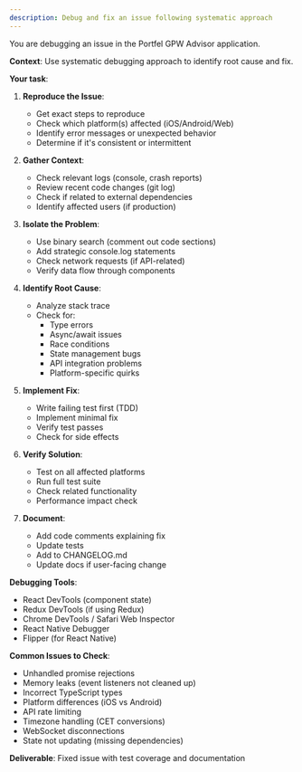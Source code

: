 ```yaml
---
description: Debug and fix an issue following systematic approach
---
```


You are debugging an issue in the Portfel GPW Advisor application.

**Context**: Use systematic debugging approach to identify root cause and fix.

**Your task**:
1. **Reproduce the Issue**:
   - Get exact steps to reproduce
   - Check which platform(s) affected (iOS/Android/Web)
   - Identify error messages or unexpected behavior
   - Determine if it's consistent or intermittent

2. **Gather Context**:
   - Check relevant logs (console, crash reports)
   - Review recent code changes (git log)
   - Check if related to external dependencies
   - Identify affected users (if production)

3. **Isolate the Problem**:
   - Use binary search (comment out code sections)
   - Add strategic console.log statements
   - Check network requests (if API-related)
   - Verify data flow through components

4. **Identify Root Cause**:
   - Analyze stack trace
   - Check for:
     - Type errors
     - Async/await issues
     - Race conditions
     - State management bugs
     - API integration problems
     - Platform-specific quirks

5. **Implement Fix**:
   - Write failing test first (TDD)
   - Implement minimal fix
   - Verify test passes
   - Check for side effects

6. **Verify Solution**:
   - Test on all affected platforms
   - Run full test suite
   - Check related functionality
   - Performance impact check

7. **Document**:
   - Add code comments explaining fix
   - Update tests
   - Add to CHANGELOG.md
   - Update docs if user-facing change

**Debugging Tools**:
- React DevTools (component state)
- Redux DevTools (if using Redux)
- Chrome DevTools / Safari Web Inspector
- React Native Debugger
- Flipper (for React Native)

**Common Issues to Check**:
- Unhandled promise rejections
- Memory leaks (event listeners not cleaned up)
- Incorrect TypeScript types
- Platform differences (iOS vs Android)
- API rate limiting
- Timezone handling (CET conversions)
- WebSocket disconnections
- State not updating (missing dependencies)

**Deliverable**: Fixed issue with test coverage and documentation
